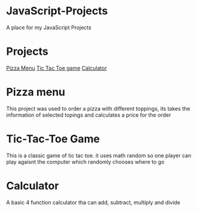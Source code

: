 # JavaScript-Projects
 A place for my JavaScript Projects

<h1>Projects</h1>

<a href="https://github.com/BBun-bun/JavaScript-Projects/tree/main/Basic%20JavaScript%20Projects/Pizza_project)https://github.com/BBun-bun/JavaScript-Projects/tree/main/Basic%20JavaScript%20Projects/Pizza_project">Pizza Menu<a>
<a href="https://github.com/BBun-bun/JavaScript-Projects/tree/main/Basic%20JavaScript%20Projects/Tic%20Tac%20Toe%20Assignment)">Tic Tac Toe game<a>
<a href="https://github.com/BBun-bun/JavaScript-Projects/tree/main/Basic%20JavaScript%20Projects/Calculator%20assignment">Calculator<a>

<h1>Pizza menu</h1>
<a>This project was used to order a pizza with different toppings, its takes the information of selected topings and calculates a price for the order</a>

<h1>Tic-Tac-Toe Game</h1>
<a>This is a classic game of tic tac toe. it uses math random so one player can play agaisnt the computer which randomly chooses where to go</a>

<h1>Calculator</h1>
<a>A basic 4 function calculator tha can add, subtract, multiply and divide</a>
